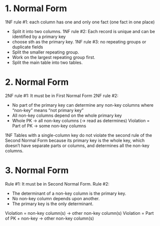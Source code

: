 
# 1. Normal Form
1NF rule #1: each column has one and only one fact (one fact in one place)
- Split it into two columns.
1NF rule #2: Each record is unique and can be identified by a primary key
- choose sth as the primary key.
1NF rule #3: no repeating groups or duplicate fields
- Split the smaller repeating group.
- Work on the largest repeating group first.
- Split the main table into two tables.

# 2. Normal Form
2NF rule #1: It must be in First Normal Form
2NF rule #2:
* No part of the primary key can determine any non-key columns where “non-key” means “not primary key”
* All non-key columns depend on the whole primary key
* Whole PK -> all non-key columns (-> read as determines)
Violation = Part of PK -> some non-key columns

1NF Tables with a single-column key do not violate the second rule of the Second Normal Form because its primary key is the whole key, which doesn’t have separate parts or columns, and determines all the non-key columns.

# 3. Normal Form
Rule #1: It must be in Second Normal Form.
Rule #2:
* The determinant of a non-key column is the primary key.
* No non-key column depends upon another.
* The primary key is the only determinant.

Violation = non-key column(s) -> other non-key column(s)
Violation = Part of PK + non-key -> other non-key column(s)
